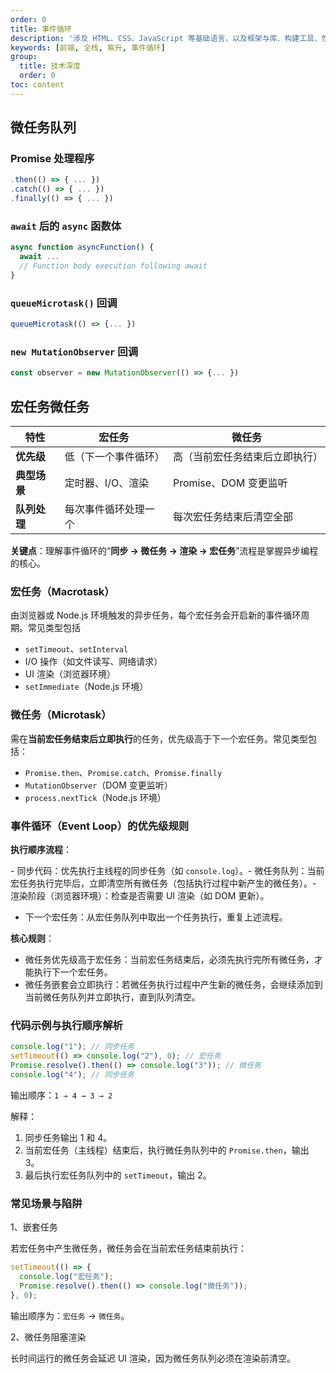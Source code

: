 ```yaml
---
order: 0
title: 事件循环
description: '涉及 HTML、CSS、JavaScript 等基础语言，以及框架与库、构建工具、性能优化等相关知识。'
keywords: [前端, 全栈, 紫升, 事件循环]
group:
  title: 技术深度
  order: 0
toc: content
---
```


## 微任务队列

### Promise 处理程序

```js
.then(() => { ... })
.catch(() => { ... })
.finally(() => { ... })
```

### `await` 后的 `async` 函数体

```js
async function asyncFunction() {
  await ...
  // Function body execution following await
}
```

### `queueMicrotask()` 回调

```js
queueMicrotask(() => {... })
```

### `new MutationObserver` 回调

```js
const observer = new MutationObserver(() => {... })
```

## 宏任务微任务

| **特性**       | **宏任务**                   | **微任务**                   |
|----------------|-----------------------------|-----------------------------|
| **优先级**     | 低（下一个事件循环）         | 高（当前宏任务结束后立即执行） |
| **典型场景**   | 定时器、I/O、渲染            | Promise、DOM 变更监听        |
| **队列处理**   | 每次事件循环处理一个         | 每次宏任务结束后清空全部      |

**关键点**：理解事件循环的“**同步 → 微任务 → 渲染 → 宏任务**”流程是掌握异步编程的核心。

### 宏任务（Macrotask）

由浏览器或 Node.js 环境触发的异步任务，每个宏任务会开启新的事件循环周期。常见类型包括

- `setTimeout`、`setInterval`
- I/O 操作（如文件读写、网络请求）
- UI 渲染（浏览器环境）
- `setImmediate`（Node.js 环境）

### ​微任务（Microtask）​

需在**当前宏任务结束后立即执行**的任务，优先级高于下一个宏任务。常见类型包括：

- `Promise.then`、`Promise.catch`、`Promise.finally`
- `MutationObserver`（DOM 变更监听）
- `process.nextTick`（Node.js 环境）

### 事件循环（Event Loop）的优先级规则

**​执行顺序流程**：

​- 同步代码：优先执行主线程的同步任务（如 `console.log`）。
​- 微任务队列：当前宏任务执行完毕后，立即清空所有微任务（包括执行过程中新产生的微任务）。
​- 渲染阶段​（浏览器环境）：检查是否需要 UI 渲染（如 DOM 更新）。
- ​下一个宏任务：从宏任务队列中取出一个任务执行，重复上述流程。

**​核心规则**：

- ​微任务优先级高于宏任务：当前宏任务结束后，必须先执行完所有微任务，才能执行下一个宏任务。
- ​微任务嵌套会立即执行：若微任务执行过程中产生新的微任务，会继续添加到当前微任务队列并立即执行，直到队列清空。

### 代码示例与执行顺序解析

```js
console.log("1"); // 同步任务
setTimeout(() => console.log("2"), 0); // 宏任务
Promise.resolve().then(() => console.log("3")); // 微任务
console.log("4"); // 同步任务
```

输出顺序：`1 → 4 → 3 → 2`

解释：

1. 同步任务输出 1 和 4。
2. 当前宏任务（主线程）结束后，执行微任务队列中的 `Promise.then`，输出 3。
3. 最后执行宏任务队列中的 `setTimeout`，输出 2。

### 常见场景与陷阱

1、​嵌套任务

若宏任务中产生微任务，微任务会在当前宏任务结束前执行：

```js
setTimeout(() => {
  console.log("宏任务");
  Promise.resolve().then(() => console.log("微任务"));
}, 0);
```

输出顺序为：`宏任务` → `微任务`。

2、​微任务阻塞渲染

长时间运行的微任务会延迟 UI 渲染，因为微任务队列必须在渲染前清空。
